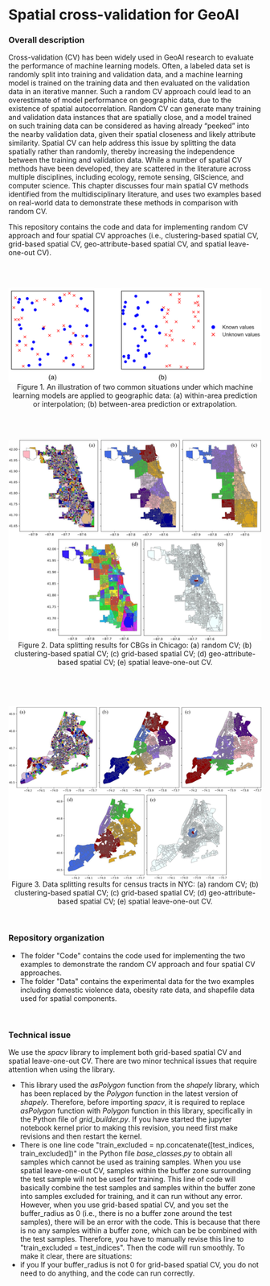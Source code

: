 # Spatial cross-validation for GeoAI

### Overall description
Cross-validation (CV) has been widely used in GeoAI research to evaluate the performance of machine learning models. Often, a labeled data set is randomly split into training and validation data, and a machine learning model is trained on the training data and then evaluated on the validation data in an iterative manner. Such a random CV approach could lead to an overestimate of model performance on geographic data, due to the existence of spatial autocorrelation. Random CV can generate many training and validation data instances that are spatially close, and a model trained on such training data can be considered as having already “peeked” into the nearby validation data, given their spatial closeness and likely attribute similarity. Spatial CV can help address this issue by splitting the data spatially rather than randomly, thereby increasing the independence between the training and validation data. While a number of spatial CV methods have been developed, they are scattered in the literature across multiple disciplines, including ecology, remote sensing, GIScience, and computer science. This chapter discusses four main spatial CV methods identified from the multidisciplinary literature, and uses two examples based on real-world data to demonstrate these methods in comparison with random CV.

This repository contains the code and data for implementing random CV approach and four spatial CV approaches (i.e., clustering-based spatial CV, grid-based spatial CV, geo-attribute-based spatial CV, and spatial leave-one-out CV).


<br />
<br />

<p align="center">
<img align="center" src="Fig/interpolation&extrapolation.png" width="600" />
<br />
Figure 1. An illustration of two common situations under which machine learning models are applied to geographic data: (a) within-area prediction or interpolation; (b) between-area prediction or extrapolation.
</p>

<br />
<br />
<p align="center">
<img align="center" src="Fig/Chicago_splitting.png" width="600" />
<br />
Figure 2. Data splitting results for CBGs in Chicago: (a) random CV; (b) clustering-based spatial CV; (c) grid-based spatial CV; (d) geo-attribute-based spatial CV; (e) spatial leave-one-out CV.
</p>
<br />

<br />
<br />
<p align="center">
<img align="center" src="Fig/NYC_splitting.png" width="600" />
<br />
Figure 3. Data splitting results for census tracts in NYC: (a) random CV; (b) clustering-based spatial CV; (c) grid-based spatial CV; (d) geo-attribute-based spatial CV; (e) spatial leave-one-out CV.
</p>
<br />



### Repository organization

* The folder "Code" contains the code used for implementing the two examples to demonstrate the random CV approach and four spatial CV approaches.
* The folder "Data" contains the experimental data for the two examples including domestic violence data, obesity rate data, and shapefile data used for spatial components.
<br />

### Technical issue
We use the *spacv* library to implement both grid-based spatial CV and spatial leave-one-out CV. There are two minor technical issues that require attention when using the library. 
* This library used the *asPolygon* function from the *shapely* library, which has been replaced by the *Polygon* function in the latest version of *shapely*. Therefore, before importing *spacv*, it is required to replace *asPolygon* function with *Polygon* function in this library, specifically in the Python file of *grid_builder.py*. If you have started the jupyter notebook kernel prior to making this revision, you need first make revisions and then restart the kernel.      
* There is one line code "train_excluded = np.concatenate([test_indices, train_excluded])" in the Python file *base_classes.py* to obtain all samples which cannot be used as training samples. When you use spatial leave-one-out CV, samples within the buffer zone surrounding the test sample will not be used for training. This line of code will basically combine the test samples and samples within the buffer zone into samples excluded for training, and it can run without any error. However, when you use grid-based spatial CV, and you set the buffer_radius as 0 (i.e., there is no a buffer zone around the test samples), there will be an error with the code. This is because that there is no any samples within a buffer zone, which can be be combined with the test samples. Therefore, you have to manually revise this line to "train_excluded = test_indices". Then the code will run smoothly. To make it clear, there are situations:
* if you If your buffer_radius is not 0 for grid-based spatial CV, you do not need to do anything, and the code can run correctly.
